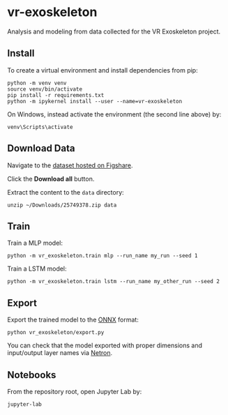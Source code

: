 # vr-exoskeleton

Analysis and modeling from data collected for the VR Exoskeleton project.

## Install

To create a virtual environment and install dependencies from pip:

```commandline
python -m venv venv
source venv/bin/activate
pip install -r requirements.txt
python -m ipykernel install --user --name=vr-exoskeleton
```

On Windows, instead activate the environment (the second line above) by:

```commandline
venv\Scripts\activate
```

## Download Data

Navigate to the [dataset hosted on Figshare](https://figshare.com/articles/dataset/EyeTrackingVRDataset/25749378).

Click the **Download all** button.

Extract the content to the `data` directory:

```commandline
unzip ~/Downloads/25749378.zip data
```

## Train

Train a MLP model:

```commandline
python -m vr_exoskeleton.train mlp --run_name my_run --seed 1
```

Train a LSTM model:

```commandline
python -m vr_exoskeleton.train lstm --run_name my_other_run --seed 2
```

## Export

Export the trained model to the [ONNX](https://pytorch.org/docs/stable/onnx.html) format:

```commandline
python vr_exoskeleton/export.py
```

You can check that the model exported with proper dimensions and input/output layer names via [Netron](https://netron.app).

## Notebooks

From the repository root, open Jupyter Lab by:

```commandline
jupyter-lab
```
